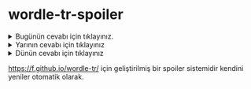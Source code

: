 # wordle-tr-spoiler

<details>
  <summary>Bugünün cevabı için tıklayınız.</summary>
  <br>
    <b> faraş </b>
</details>

<details>
  <summary>Yarının cevabı için tıklayınız</summary>
  <br>
   <b> kiriş </b>
</details>

<details>
  <summary>Dünün cevabı için tıklayınız </summary>
  <br>
  <b> fetüs </b>
</details>

https://f.github.io/wordle-tr/ için geliştirilmiş bir spoiler sistemidir kendini yeniler otomatik olarak.

